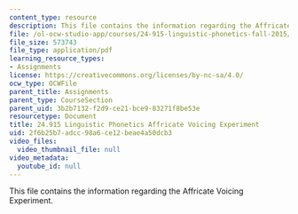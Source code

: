 ```yaml
---
content_type: resource
description: This file contains the information regarding the Affricate Voicing Experiment.
file: /ol-ocw-studio-app/courses/24-915-linguistic-phonetics-fall-2015/2f6b25b7adcc98a6ce12beae4a50dcb3_MIT24_915F15_Assignment6.pdf
file_size: 573743
file_type: application/pdf
learning_resource_types:
- Assignments
license: https://creativecommons.org/licenses/by-nc-sa/4.0/
ocw_type: OCWFile
parent_title: Assignments
parent_type: CourseSection
parent_uid: 3b2b7132-f2d9-ce21-bce9-83271f8be53e
resourcetype: Document
title: 24.915 Linguistic Phonetics Affricate Voicing Experiment
uid: 2f6b25b7-adcc-98a6-ce12-beae4a50dcb3
video_files:
  video_thumbnail_file: null
video_metadata:
  youtube_id: null
---
```

This file contains the information regarding the Affricate Voicing Experiment.
